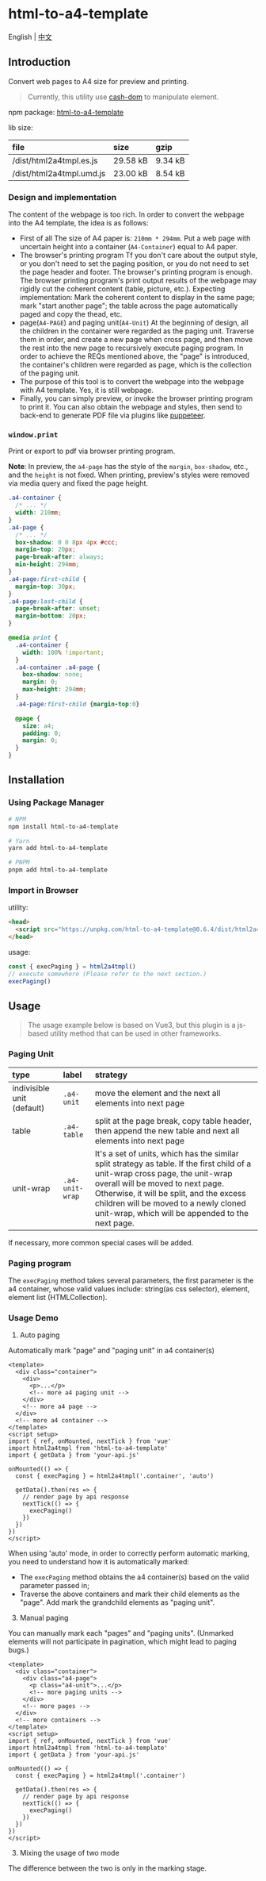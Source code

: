 # html-to-a4-template

English | [中文](./README.zh-CN.md)

## Introduction

Convert web pages to A4 size for preview and printing.

> Currently, this utility use [cash-dom](https://github.com/fabiospampinato/cash) to manipulate element.

npm package: [html-to-a4-template](https://www.npmjs.com/package/html-to-a4-template)

lib size:

| file                     | size     | gzip    |
| :----------------------- | :------- | :------ |
| /dist/html2a4tmpl.es.js  | 29.58 kB | 9.34 kB |
| /dist/html2a4tmpl.umd.js | 23.00 kB | 8.54 kB |

### Design and implementation

The content of the webpage is too rich. In order to convert the webpage into the A4 template, the idea is as follows:

- First of all
  The size of A4 paper is: `210mm * 294mm`. Put a web page with uncertain height into a container (`A4-Container`) equal to A4 paper.
- The browser's printing program
  Tf you don't care about the output style, or you don't need to set the paging position, or you do not need to set the page header and footer. The browser's printing program is enough.
  The browser printing program's print output results of the webpage may rigidly cut the coherent content (table, picture, etc.).
  Expecting implementation: Mark the coherent content to display in the same page; mark "start another page"; the table across the page automatically paged and copy the thead, etc.
- page(`A4-PAGE`) and paging unit(`A4-Unit`)
  At the beginning of design, all the children in the container were regarded as the paging unit. Traverse them in order, and create a new page when cross page, and then move the rest into the new page to recursively execute paging program.
  In order to achieve the REQs mentioned above, the "page" is introduced, the container's children were regarded as page, which is the collection of the paging unit.
- The purpose of this tool is to convert the webpage into the webpage with A4 template. Yes, it is still webpage.
- Finally, you can simply preview, or invoke the browser printing program to print it. You can also obtain the webpage and styles, then send to back-end to generate PDF file via plugins like [puppeteer](https://github.com/puppeteer/puppeteer).

### `window.print`

Print or export to pdf via browser printing program.

**Note**: In preview, the `a4-page` has the style of the `margin`, `box-shadow`, etc., and the `height` is not fixed. When printing, preview's styles were removed via media query and fixed the page height.

```css
.a4-container {
  /* ... */
  width: 210mm;
}
.a4-page {
  /* ... */
  box-shadow: 0 0 8px 4px #ccc;
  margin-top: 20px;
  page-break-after: always;
  min-height: 294mm;
}
.a4-page:first-child {
  margin-top: 30px;
}
.a4-page:last-child {
  page-break-after: unset;
  margin-bottom: 20px;
}

@media print {
  .a4-container {
    width: 100% !important;
  }
  .a4-container .a4-page {
    box-shadow: none;
    margin: 0;
    max-height: 294mm;
  }
  .a4-page:first-child {margin-top:0}

  @page {
    size: a4;
    padding: 0;
    margin: 0;
  }
}
```

## Installation

### Using Package Manager

```bash
# NPM
npm install html-to-a4-template

# Yarn
yarn add html-to-a4-template

# PNPM
pnpm add html-to-a4-template
```

### Import in Browser

utility:

```html
<head>
  <script src="https://unpkg.com/html-to-a4-template@0.6.4/dist/html2a4tmpl.umd.js"></script>
</head>
```

usage:

```js
const { execPaging } = html2a4tmpl()
// execute somewhere (Please refer to the next section.)
execPaging()
```

## Usage

> The usage example below is based on Vue3, but this plugin is a js-based utility method that can be used in other frameworks.

### Paging Unit

| type | label | strategy |
| :--- | :--- | :--- |
| indivisible unit (default) | `.a4-unit` | move the element and the next all elements into next page |
| table | `.a4-table` | split at the page break, copy table header, then append the new table and next all elements into next page |
| unit-wrap | `.a4-unit-wrap` | It's a set of units, which has the similar split strategy as table. If the first child of a unit-wrap cross page, the unit-wrap overall will be moved to next page. Otherwise, it will be split, and the excess children will be moved to a newly cloned unit-wrap, which will be appended to the next page. |

If necessary, more common special cases will be added.

### Paging program

The `execPaging` method takes several parameters, the first parameter is the a4 container, whose valid values include: string(as css selector), element, element list (HTMLCollection).

### Usage Demo

1. Auto paging

Automatically mark "page" and "paging unit" in a4 container(s)

```vue
<template>
  <div class="container">
    <div>
      <p>...</p>
      <!-- more a4 paging unit -->
    </div>
    <!-- more a4 page -->
  </div>
  <!-- more a4 container -->
</template>
<script setup>
import { ref, onMounted, nextTick } from 'vue'
import html2a4tmpl from 'html-to-a4-template'
import { getData } from 'your-api.js'

onMounted(() => {
  const { execPaging } = html2a4tmpl('.container', 'auto')

  getData().then(res => {
    // render page by api response
    nextTick(() => {
      execPaging()
    })
  })
})
</script>
```

When using 'auto' mode, in order to correctly perform automatic marking, you need to understand how it is automatically marked:

- The `execPaging` method obtains the a4 container(s) based on the valid parameter passed in;
- Traverse the above containers and mark their child elements as the "page". Add mark the grandchild elements as "paging unit".

3. Manual paging

You can manually mark each "pages" and "paging units". (Unmarked elements will not participate in pagination, which might lead to paging bugs.)

```vue
<template>
  <div class="container">
    <div class="a4-page">
      <p class="a4-unit">...</p>
      <!-- more paging units -->
    </div>
    <!-- more pages -->
  </div>
  <!-- more containers -->
</template>
<script setup>
import { ref, onMounted, nextTick } from 'vue'
import html2a4tmpl from 'html-to-a4-template'
import { getData } from 'your-api.js'

onMounted(() => {
  const { execPaging } = html2a4tmpl('.container')

  getData().then(res => {
    // render page by api response
    nextTick(() => {
      execPaging()
    })
  })
})
</script>
```

3. Mixing the usage of two mode

The difference between the two is only in the marking stage.
